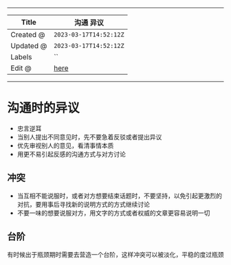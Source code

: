 -----

| Title     | 沟通 异议                                          |
| --------- | ---------------------------------------------- |
| Created @ | `2023-03-17T14:52:12Z`                         |
| Updated @ | `2023-03-17T14:52:12Z`                         |
| Labels    | \`\`                                           |
| Edit @    | [here](https://github.com/junxnone/s/issues/6) |

-----

# 沟通时的异议

  - 忠言逆耳
  - 当别人提出不同意见时，先不要急着反驳或者提出异议
  - 优先审视别人的意见，看清事情本质
  - 用更不易引起反感的沟通方式与对方讨论

## 冲突

  - 当互相不能说服时，或者对方想要结束话题时，不要坚持，以免引起更激烈的对抗，要用事后寻找新的说明方式的方式继续讨论
  - 不要一味的想要说服对方，用文字的方式或者权威的文章更容易说明一切

## 台阶

有时候出于瓶颈期时需要去营造一个台阶，这样冲突可以被淡化，平稳的度过瓶颈
